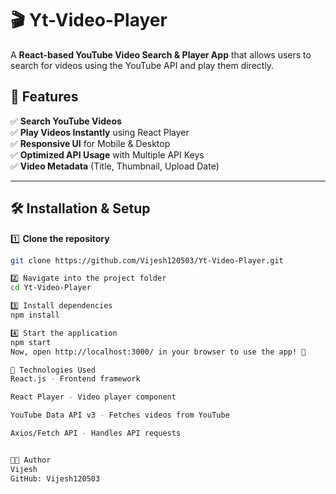 # 🎬 Yt-Video-Player

A **React-based YouTube Video Search & Player App** that allows users to search for videos using the YouTube API and play them directly.

## 🚀 Features

✅ **Search YouTube Videos**  
✅ **Play Videos Instantly** using React Player  
✅ **Responsive UI** for Mobile & Desktop  
✅ **Optimized API Usage** with Multiple API Keys  
✅ **Video Metadata** (Title, Thumbnail, Upload Date)  

---

## 🛠️ Installation & Setup

1️⃣ **Clone the repository**  
```sh
git clone https://github.com/Vijesh120503/Yt-Video-Player.git

2️⃣ Navigate into the project folder
cd Yt-Video-Player

3️⃣ Install dependencies
npm install

4️⃣ Start the application
npm start
Now, open http://localhost:3000/ in your browser to use the app! 🎉

🔧 Technologies Used
React.js - Frontend framework

React Player - Video player component

YouTube Data API v3 - Fetches videos from YouTube

Axios/Fetch API - Handles API requests


👨‍💻 Author
Vijesh
GitHub: Vijesh120503
